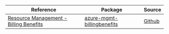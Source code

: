 | Reference | Package | Source |
|---|---|---|
|[Resource Management - Billing Benefits](mgmt-billingbenefits-readme.md)|[azure-mgmt-billingbenefits](https://pypi.org/project/azure-mgmt-billingbenefits)|[Github](https://github.com/Azure/azure-sdk-for-python/blob/main/sdk/billingbenefits/azure-mgmt-billingbenefits)|
